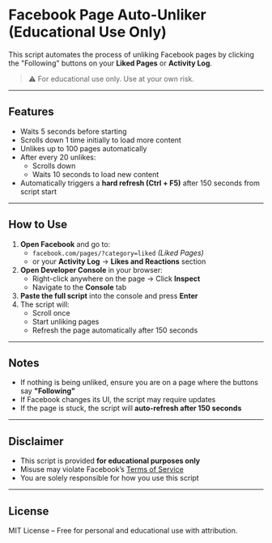 # Facebook Page Auto-Unliker (Educational Use Only)

This script automates the process of unliking Facebook pages by clicking the "Following" buttons on your **Liked Pages** or **Activity Log**.

> ⚠️ For educational use only. Use at your own risk.

---

## Features

- Waits 5 seconds before starting
- Scrolls down 1 time initially to load more content
- Unlikes up to 100 pages automatically
- After every 20 unlikes:
  - Scrolls down
  - Waits 10 seconds to load new content
- Automatically triggers a **hard refresh (Ctrl + F5)** after 150 seconds from script start

---

## How to Use

1. **Open Facebook** and go to:
   - `facebook.com/pages/?category=liked` *(Liked Pages)*  
   - or your **Activity Log** → **Likes and Reactions** section  
2. **Open Developer Console** in your browser:
   - Right-click anywhere on the page → Click **Inspect**
   - Navigate to the **Console** tab
3. **Paste the full script** into the console and press **Enter**
4. The script will:
   - Scroll once
   - Start unliking pages
   - Refresh the page automatically after 150 seconds

---

## Notes

- If nothing is being unliked, ensure you are on a page where the buttons say **"Following"**
- If Facebook changes its UI, the script may require updates
- If the page is stuck, the script will **auto-refresh after 150 seconds**

---

## Disclaimer

- This script is provided **for educational purposes only**
- Misuse may violate Facebook’s [Terms of Service](https://www.facebook.com/terms.php)
- You are solely responsible for how you use this script

---

## License

MIT License – Free for personal and educational use with attribution.

